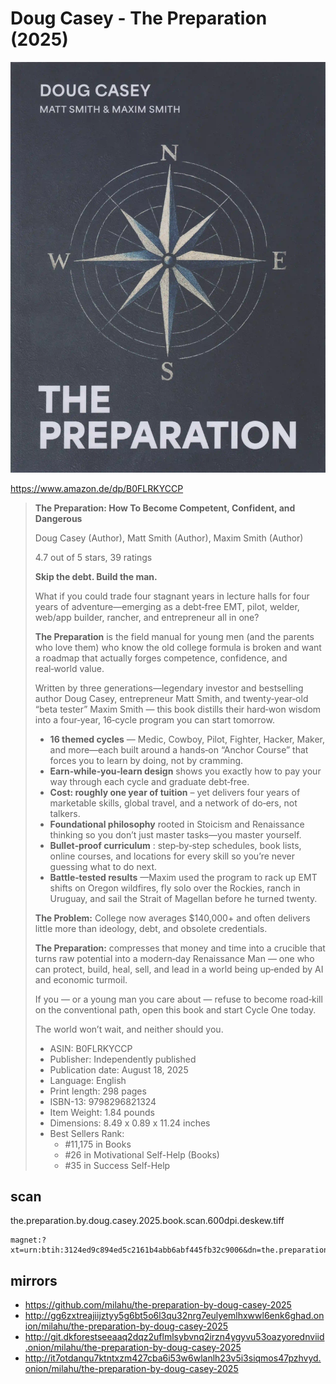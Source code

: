 # Doug Casey - The Preparation (2025)

![Doug Casey - The Preparation (2025)](cover.webp)

https://www.amazon.de/dp/B0FLRKYCCP

<blockquote>

**The Preparation: How To Become Competent, Confident, and Dangerous**

Doug Casey (Author), Matt Smith (Author), Maxim Smith (Author)

4.7 out of 5 stars, 39 ratings

**Skip the debt. Build the man.**

What if you could trade four stagnant years in lecture halls for four years of adventure—emerging as a debt‑free
EMT, pilot, welder, web/app builder, rancher, and entrepreneur all in one?

**The Preparation** is the field manual for young men (and the parents who love them)
who know the old college formula is broken and want a roadmap
that actually forges competence, confidence, and real‑world value.

Written by three generations—legendary investor and bestselling author Doug Casey,
entrepreneur Matt Smith, and twenty‑year‑old “beta tester” Maxim Smith —
this book distills their hard‑won wisdom into a four‑year, 16‑cycle program you can start tomorrow.

- **16 themed cycles** — Medic, Cowboy, Pilot, Fighter, Hacker, Maker,
  and more—each built around a hands‑on “Anchor Course” that forces you to learn by doing, not by cramming.
- **Earn‑while‑you‑learn design** shows you exactly how to pay your way through each cycle and graduate debt‑free.
- **Cost: roughly one year of tuition** – yet delivers four years of marketable skills,
  global travel, and a network of do‑ers, not talkers.
- **Foundational philosophy** rooted in Stoicism and Renaissance thinking so you don’t just master tasks—you master yourself.
- **Bullet‑proof curriculum** : step‑by‑step schedules, book lists, online courses,
  and locations for every skill so you’re never guessing what to do next.
- **Battle‑tested results** —Maxim used the program to rack up EMT shifts on Oregon wildfires,
  fly solo over the Rockies, ranch in Uruguay, and sail the Strait of Magellan before he turned twenty.

**The Problem:**
College now averages $140,000+
and often delivers little more than ideology, debt, and obsolete credentials.

**The Preparation:**
compresses that money and time into a crucible
that turns raw potential into a modern‑day Renaissance Man —
one who can protect, build, heal, sell, and lead
in a world being up‑ended by AI and economic turmoil.

If you — or a young man you care about —
refuse to become road‑kill on the conventional path,
open this book and start Cycle One today.

The world won’t wait, and neither should you.

- ASIN: B0FLRKYCCP
- Publisher: Independently published
- Publication date: August 18, 2025
- Language: English
- Print length: 298 pages
- ISBN-13: 9798296821324
- Item Weight: 1.84 pounds
- Dimensions: 8.49 x 0.89 x 11.24 inches
- Best Sellers Rank:
  - #11,175 in Books
  - #26 in Motivational Self-Help (Books)
  - #35 in Success Self-Help

</blockquote>

## scan

the.preparation.by.doug.casey.2025.book.scan.600dpi.deskew.tiff

```
magnet:?xt=urn:btih:3124ed9c894ed5c2161b4abb6abf445fb32c9006&dn=the.preparation.by.doug.casey.2025.book.scan.600dpi.deskew.tiff&xl=1597746730&tr=udp%3A%2F%2F45.9.60.30%3A6969%2Fannounce&tr=udp%3A%2F%2F185.216.179.62%3A25%2Fannounce&tr=udp%3A%2F%2F93.158.213.92%3A1337%2Fannounce&tr=udp%3A%2F%2F107.189.2.131%3A1337%2Fannounce&piece_size=4194304
```

## mirrors

- https://github.com/milahu/the-preparation-by-doug-casey-2025
- http://gg6zxtreajiijztyy5g6bt5o6l3qu32nrg7eulyemlhxwwl6enk6ghad.onion/milahu/the-preparation-by-doug-casey-2025
- http://git.dkforestseeaaq2dqz2uflmlsybvnq2irzn4ygyvu53oazyorednviid.onion/milahu/the-preparation-by-doug-casey-2025
- http://it7otdanqu7ktntxzm427cba6i53w6wlanlh23v5i3siqmos47pzhvyd.onion/milahu/the-preparation-by-doug-casey-2025
